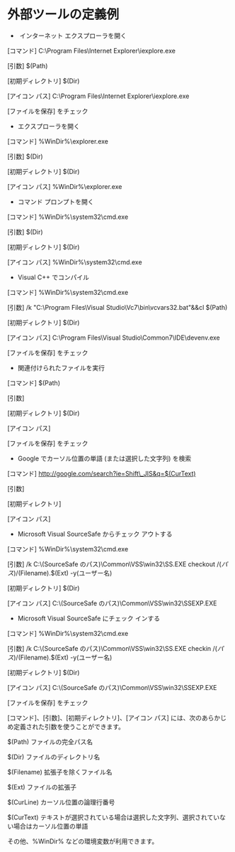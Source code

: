 # 外部ツールの定義例

-  インターネット エクスプローラを開く

\[コマンド\] C:\\Program Files\\Internet Explorer\\iexplore.exe

\[引数\] $(Path)

\[初期ディレクトリ\] $(Dir)

\[アイコン パス\] C:\\Program Files\\Internet Explorer\\iexplore.exe

\[ファイルを保存\] をチェック

- エクスプローラを開く

\[コマンド\] %WinDir%\\explorer.exe

\[引数\] $(Dir)

\[初期ディレクトリ\] $(Dir)

\[アイコン パス\] %WinDir%\\explorer.exe

- コマンド プロンプトを開く

\[コマンド\] %WinDir%\\system32\\cmd.exe

\[引数\] $(Dir)

\[初期ディレクトリ\] $(Dir)

\[アイコン パス\] %WinDir%\\system32\\cmd.exe

- Visual C++ でコンパイル

\[コマンド\] %WinDir%\\system32\\cmd.exe

\[引数\] /k "C:\\Program Files\\Visual Studio\\Vc7\\bin\\vcvars32.bat"&&cl $(Path)

\[初期ディレクトリ\] $(Dir)

\[アイコン パス\] C:\\Program Files\\Visual Studio\\Common7\\IDE\\devenv.exe

\[ファイルを保存\] をチェック

- 関連付けられたファイルを実行

\[コマンド\] $(Path)

\[引数\]

\[初期ディレクトリ\] $(Dir)

\[アイコン パス\]

\[ファイルを保存\] をチェック

- Google でカーソル位置の単語 (または選択した文字列) を検索

\[コマンド\] http://google.com/search?ie=Shift\_JIS&q=$(CurText)

\[引数\]

\[初期ディレクトリ\]

\[アイコン パス\]

- Microsoft Visual SourceSafe からチェック アウトする

\[コマンド\] %WinDir%\\system32\\cmd.exe

\[引数\] /k C:\\(SourceSafe のパス)\\Common\\VSS\\win32\\SS.EXE checkout
$/(パス)/$(Filename).$(Ext) -y(ユーザー名)

\[初期ディレクトリ\] $(Dir)

\[アイコン パス\] C:\\(SourceSafe のパス)\\Common\\VSS\\win32\\SSEXP.EXE

- Microsoft Visual SourceSafe にチェック インする

\[コマンド\] %WinDir%\\system32\\cmd.exe

\[引数\] /k C:\\(SourceSafe のパス)\\Common\\VSS\\win32\\SS.EXE checkin
$/(パス)/$(Filename).$(Ext) -y(ユーザー名)

\[初期ディレクトリ\] $(Dir)

\[アイコン パス\] C:\\(SourceSafe のパス)\\Common\\VSS\\win32\\SSEXP.EXE

\[ファイルを保存\] をチェック

\[コマンド\]、\[引数\]、\[初期ディレクトリ\]、\[アイコン パス\] には、次のあらかじめ定義された引数を使うことができます。

$(Path) ファイルの完全パス名

$(Dir) ファイルのディレクトリ名

$(Filename) 拡張子を除くファイル名

$(Ext) ファイルの拡張子

$(CurLine) カーソル位置の論理行番号

$(CurText) テキストが選択されている場合は選択した文字列、選択されていない場合はカーソル位置の単語

その他、%WinDir% などの環境変数が利用できます。
